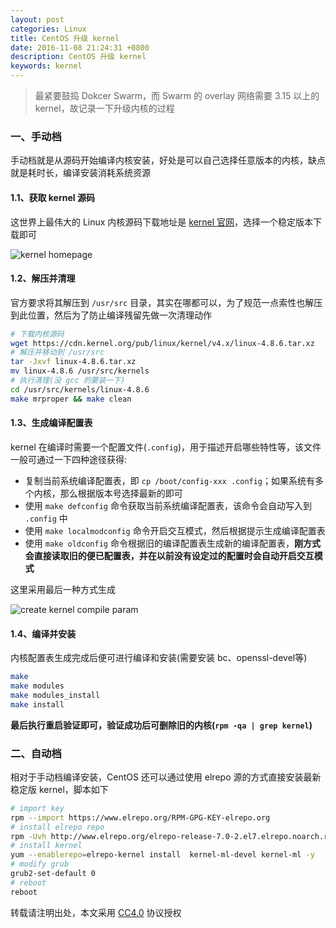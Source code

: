 ```yaml
---
layout: post
categories: Linux
title: CentOS 升级 kernel
date: 2016-11-08 21:24:31 +0800
description: CentOS 升级 kernel
keywords: kernel
---
```


> 最紧要鼓捣 Dokcer Swarm，而 Swarm 的 overlay 网络需要 3.15 以上的 kernel，故记录一下升级内核的过程

### 一、手动档

手动档就是从源码开始编译内核安装，好处是可以自己选择任意版本的内核，缺点就是耗时长，编译安装消耗系统资源

#### 1.1、获取 kernel 源码

这世界上最伟大的 Linux 内核源码下载地址是 [kernel 官网](https://kernel.org)，选择一个稳定版本下载即可

![kernel homepage](https://cdn.mritd.me/markdown/3se7u.jpg)

#### 1.2、解压并清理

官方要求将其解压到 `/usr/src` 目录，其实在哪都可以，为了规范一点索性也解压到此位置，然后为了防止编译残留先做一次清理动作

``` sh
# 下载内核源码
wget https://cdn.kernel.org/pub/linux/kernel/v4.x/linux-4.8.6.tar.xz
# 解压并移动到 /usr/src
tar -Jxvf linux-4.8.6.tar.xz
mv linux-4.8.6 /usr/src/kernels
# 执行清理(没 gcc 的要装一下)
cd /usr/src/kernels/linux-4.8.6
make mrproper && make clean
```

#### 1.3、生成编译配置表

kernel 在编译时需要一个配置文件(`.config`)，用于描述开启哪些特性等，该文件一般可通过一下四种途径获得:

- 复制当前系统编译配置表，即 `cp /boot/config-xxx .config`；如果系统有多个内核，那么根据版本号选择最新的即可
- 使用 `make defconfig` 命令获取当前系统编译配置表，该命令会自动写入到 `.config` 中
- 使用 `make localmodconfig` 命令开启交互模式，然后根据提示生成编译配置表
- 使用 `make oldconfig` 命令根据旧的编译配置表生成新的编译配置表，**刚方式会直接读取旧的便已配置表，并在以前没有设定过的配置时会自动开启交互模式**

这里采用最后一种方式生成

![create kernel compile param](https://cdn.mritd.me/markdown/f9j5r.jpg)

#### 1.4、编译并安装

内核配置表生成完成后便可进行编译和安装(需要安装 bc、openssl-devel等)

``` sh
make
make modules
make modules_install
make install
```

**最后执行重启验证即可，验证成功后可删除旧的内核(`rpm -qa | grep kernel`)**


### 二、自动档

相对于手动档编译安装，CentOS 还可以通过使用 elrepo 源的方式直接安装最新稳定版 kernel，脚本如下

``` sh
# import key
rpm --import https://www.elrepo.org/RPM-GPG-KEY-elrepo.org
# install elrepo repo
rpm -Uvh http://www.elrepo.org/elrepo-release-7.0-2.el7.elrepo.noarch.rpm
# install kernel
yum --enablerepo=elrepo-kernel install  kernel-ml-devel kernel-ml -y
# modify grub
grub2-set-default 0
# reboot
reboot
```
转载请注明出处，本文采用 [CC4.0](http://creativecommons.org/licenses/by-nc-nd/4.0/) 协议授权

